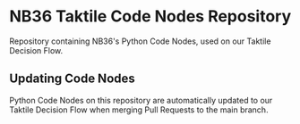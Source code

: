 # NB36 Taktile Code Nodes Repository

Repository containing NB36's Python Code Nodes, used on our Taktile Decision Flow.

## Updating Code Nodes

Python Code Nodes on this repository are automatically updated to our Taktile Decision
Flow when merging Pull Requests to the main branch. 